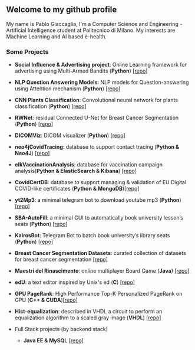 ## Welcome to my github profile


My name is Pablo Giaccaglia, I'm a Computer Science and Engineering - Artificial Intelligence student at Politecnico di Milano. My interests are Machine Learning and AI based e-health. 

### Some Projects
 - **Social Influence & Advertising project**: Online Learning framework for advertising using Multi-Armed Bandits (**Python**) [[repo]](https://github.com/pablogiaccaglia/Online-learning-applications-project-2022)

 - **NLP Question Answering Models**: NLP models for Question-answering using Attention mechanism (**Python**) [[repo]](https://github.com/NLP-course-project-2023/BiDAF)
 
 - **CNN Plants Classification**: Convolutional neural network for plants classification (**Python**) [[repo]](https://github.com/pablogiaccaglia/an2dl-image-classification)
 
  - **RWNet**: residual Connected U-Net for Breast Cancer Segmentation (**Python**) [[repo]](https://github.com/pablogiaccaglia/Breast-Cancer-Segmentation-RWNet)
 
 - **DICOMViz**: DICOM visualizer (**Python**) [[repo]](https://github.com/pablogiaccaglia/DICOMViz)
 
 - **neo4jCovidTracing**: database to support contact tracing (**Python & Neo4J**) [[repo]](https://github.com/pablogiaccaglia/neo4j-covid-tracing)

 - **elkVaccinationAnalysis**: database for vaccination campaign analysis(**Python & ElasticSearch & Kibana**) [[repo]](https://github.com/pablogiaccaglia/elk-vaccination-analysis)
 
 - **CovidCertDB**: database to support managing & validation of EU Digital COVID-like certificates (**Python & MongoDB**)[[repo]](https://github.com/pablogiaccaglia/mongodb-covid-certificates)
 
 - **yt2Mp3**: a minimal telegram bot to download youtube mp3 (**Python**) [[repo]](https://github.com/pablogiaccaglia/yt-mp3-telegram-bot)

 - **SBA-AutoFill**: a minimal GUI to automatically book university lesson’s seats (**Python**) [[repo]](https://github.com/pablogiaccaglia/Sba-Autofill)
 
 - **KairosBot**:  Telegram Bot to batch book university’s library seats (**Python**) [[repo]](https://github.com/pablogiaccaglia/KairosBot)
 
 - **Breast Cancer Segmentation Datasets**: curated collection of datasets for breast cancer segmentation [[repo]](https://github.com/pablogiaccaglia/Breast-Cancer-Segmentation-Datasets)
 
 - **Maestri del Rinascimento**: online multiplayer Board Game (**Java**) [[repo]](https://github.com/pablogiaccaglia/MastersOfRenaissance)
 
 - **edU**: a text editor inspired by Unix's ed (**C**) [[repo]](https://github.com/pablogiaccaglia/Progetto-API-2020)
 
 - **GPU PageRank**: High Performance Top-K Personalized PageRank on GPU (**C++ & CUDA**)[[repo]](https://github.com/pablogiaccaglia/Top-K-Personalized-Pagerank-GPU)
 
 - **Hist-equalization**: described in VHDL a circuit to perform an equalization algorithm to a scaled gray image (**VHDL**) [[repo]](https://github.com/pablogiaccaglia/Project-Reti-Logiche-2021)
 
- Full Stack projects (by backend stack)
  -  **Java EE & MySQL** [[repo]](https://github.com/pablogiaccaglia/Web-App-Project-TIW-2021-Galetti-Giaccaglia)

